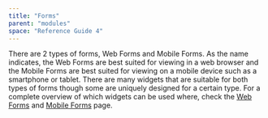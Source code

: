 ```yaml
---
title: "Forms"
parent: "modules"
space: "Reference Guide 4"
---
```

There are 2 types of forms, Web Forms and Mobile Forms. As the name indicates, the Web Forms are best suited for viewing in a web browser and the Mobile Forms are best suited for viewing on a mobile device such as a smartphone or tablet. There are many widgets that are suitable for both types of forms though some are uniquely designed for a certain type. For a complete overview of which widgets can be used where, check the [Web Forms](web-forms) and [Mobile Forms](mobile-forms) page.
